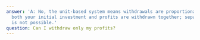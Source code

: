 ```yaml
---
answer: 'A: No, the unit-based system means withdrawals are proportional. This means
  both your initial investment and profits are withdrawn together; separating them
  is not possible.'
question: Can I withdraw only my profits?
---
```

